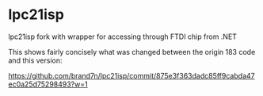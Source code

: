 lpc21isp
========

lpc21isp fork with wrapper for accessing through FTDI chip from .NET

This shows fairly concisely what was changed between the origin 183 code and
this version:

https://github.com/brand7n/lpc21isp/commit/875e3f363dadc85ff9cabda47ec0a25d75298493?w=1
